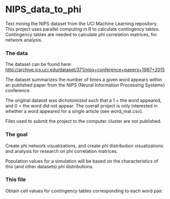 # NIPS_data_to_phi

Text mining the NIPS dataset from the UCI Machine Learning repository. This project uses parallel computing in R to calculate contingency tables. Contingency tables are needed to calculate phi correlation matrices, for network analysis. 

### The data
The dataset can be found here: http://archive.ics.uci.edu/dataset/371/nips+conference+papers+1987+2015

The dataset summarizes the number of times a given word appears within an published paper from the NIPS (Neural Information Processing Systems) conference.

The original dataset was dichotomized such that a 1 = the word appeared, and 0 = the word did not appear. The overall project is only interested in whether a word appeared for a single article (see word_mat.csv). 

Files used to submit the project to the computer cluster are not published. 

### The goal

Create phi network visualizations, and create phi distribution visualizations and analysis for research on phi correlation matrices.

Population values for a simulation will be based on the characteristics of this (and other datasets) phi distributions. 

### This file

Obtain cell values for contingency tables corresponding to each word pair. 
